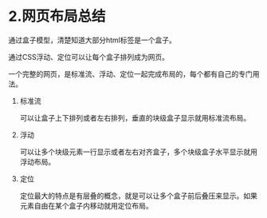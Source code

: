 # 2.网页布局总结

通过盒子模型，清楚知道大部分html标签是一个盒子。

通过CSS浮动、定位可以让每个盒子排列成为网页。

一个完整的网页，是标准流、浮动、定位一起完成布局的，每个都有自己的专门用法。

1. 标准流

    可以让盒子上下排列或者左右排列，垂直的块级盒子显示就用标准流布局。

2. 浮动

    可以让多个块级元素一行显示或者左右对齐盒子，多个块级盒子水平显示就用浮动布局。

3. 定位

    定位最大的特点是有层叠的概念，就是可以让多个盒子前后叠压来显示。如果元素自由在某个盒子内移动就用定位布局。

